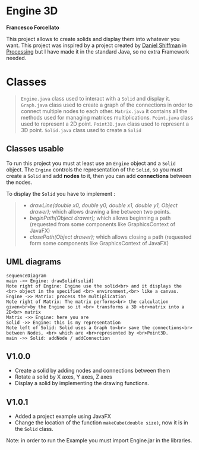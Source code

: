 # Engine 3D
**Francesco Forcellato**

This project allows to create solids and display them into whatever you want.
This project was inspired by a project created by [Daniel Shiffman](https://thecodingtrain.com/CodingChallenges/112-3d-rendering) in [Processing](https://processing.org/) but I have made it in the standard Java, so no extra Framework needed.


# Classes
> ``Engine.java`` class used to interact with a ``Solid`` and display it.
> ``Graph.java`` class used to create a graph of the connections in order to connect multiple nodes to each other.
> ``Matrix.java`` it contains all the methods used for managing matrices multiplications.
> ``Point.java`` class used to represent a 2D point.
> ``Point3D.java`` class used to represent a 3D point.
> ``Solid.java`` class used to create a ``Solid``


## Classes usable
To run this project you must at least use an ``Engine`` object and a ``Solid`` object. The ``Engine`` controls the representation of the ``Solid``, so you must create a ``Solid`` and add **nodes** to it, then you can add **connections** between the nodes.

To display the ``Solid`` you have to implement :
>- _drawLine(double x0, double y0, double x1, double y1, Object drawer);_ which allows drawing a line between two points.
>- _beginPath(Object drawer);_ which allows beginning a path (requested from some components like GraphicsContext of JavaFX)
>- _closePath(Object drawer);_ which allows closing a path (requested form some components like GraphicsContext of JavaFX)


## UML diagrams
```mermaid
sequenceDiagram
main ->> Engine: drawSolid(solid)
Note right of Engine: Engine use the solid<br> and it displays the <br> object in the specified <br> environment,<br> like a canvas.
Engine ->> Matrix: process the multiplication
Note right of Matrix: The matrix performs<br> the calculation given<br>by the Engine so it <br> transforms a 3D <br>matrix into a 2D<br> matrix
Matrix ->> Engine: here you are
Solid ->> Engine: this is my representation
Note left of Solid: Solid uses a Graph to<br> save the connections<br> between Nodes, <br> which are <br>represented by <br>Point3D.
main ->> Solid: addNode / addConnection
```
## V1.0.0
* Create a solid by adding nodes and connections between them
* Rotate a solid by X axes, Y axes, Z axes
* Display a solid by implementing the drawing functions.

## V1.0.1
* Added  a project example using JavaFX
* Change the location of the function ``makeCube(double size)``, now it is in the ``Solid`` class.


Note: in order to run the Example you must import Engine.jar in the libraries.
<!--stackedit_data:
eyJoaXN0b3J5IjpbLTI0OTg1NDk0Niw1NDg1MjQ5OTQsLTE3OD
cxNDc3MjcsLTE5MDM2OTA5ODddfQ==
-->